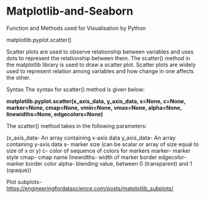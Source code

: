# Matplotlib-and-Seaborn
Function and Methods used for Visualisation by Python

matplotlib.pyplot.scatter()

Scatter plots are used to observe relationship between variables and uses dots to represent the relationship between them. The scatter() method in the matplotlib library is used to draw a scatter plot. Scatter plots are widely used to represent relation among variables and how change in one affects the other. 

Syntax 
The syntax for scatter() method is given below:
 

**matplotlib.pyplot.scatter(x_axis_data, y_axis_data, s=None, c=None, marker=None, cmap=None, vmin=None, vmax=None, alpha=None, linewidths=None, edgecolors=None)** 
 

The scatter() method takes in the following parameters: 
 

(x_axis_data- An array containing x-axis data
y_axis_data- An array containing y-axis data
s- marker size (can be scalar or array of size equal to size of x or y)
c- color of sequence of colors for markers
marker- marker style
cmap- cmap name
linewidths- width of marker border
edgecolor- marker border color
alpha- blending value, between 0 (transparent) and 1 (opaque))

Plot subplots- https://engineeringfordatascience.com/posts/matplotlib_subplots/
